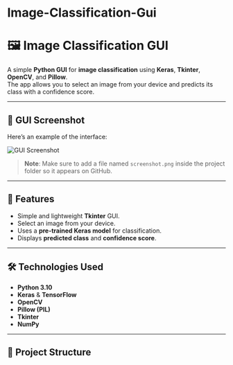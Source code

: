 # Image-Classification-Gui
# 🖼️ Image Classification GUI

A simple **Python GUI** for **image classification** using **Keras**, **Tkinter**, **OpenCV**, and **Pillow**.  
The app allows you to select an image from your device and predicts its class with a confidence score.

---

## 📸 GUI Screenshot

Here’s an example of the interface:

![GUI Screenshot](screenshot.png)

> **Note**: Make sure to add a file named `screenshot.png` inside the project folder so it appears on GitHub.

---

## 🚀 Features

- Simple and lightweight **Tkinter** GUI.
- Select an image from your device.
- Uses a **pre-trained Keras model** for classification.
- Displays **predicted class** and **confidence score**.

---

## 🛠️ Technologies Used

- **Python 3.10**
- **Keras** & **TensorFlow**
- **OpenCV**
- **Pillow (PIL)**
- **Tkinter**
- **NumPy**

---

## 📂 Project Structure

